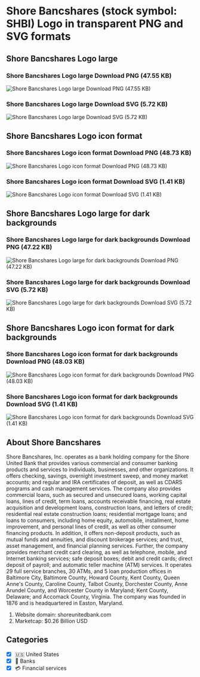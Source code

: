# Shore Bancshares (stock symbol: SHBI) Logo in transparent PNG and SVG formats

## Shore Bancshares Logo large

### Shore Bancshares Logo large Download PNG (47.55 KB)

![Shore Bancshares Logo large Download PNG (47.55 KB)](/img/orig/SHBI_BIG-39bb00f6.png)

### Shore Bancshares Logo large Download SVG (5.72 KB)

![Shore Bancshares Logo large Download SVG (5.72 KB)](/img/orig/SHBI_BIG-87b4996d.svg)

## Shore Bancshares Logo icon format

### Shore Bancshares Logo icon format Download PNG (48.73 KB)

![Shore Bancshares Logo icon format Download PNG (48.73 KB)](/img/orig/SHBI-9181ebaa.png)

### Shore Bancshares Logo icon format Download SVG (1.41 KB)

![Shore Bancshares Logo icon format Download SVG (1.41 KB)](/img/orig/SHBI-52f059a8.svg)

## Shore Bancshares Logo large for dark backgrounds

### Shore Bancshares Logo large for dark backgrounds Download PNG (47.22 KB)

![Shore Bancshares Logo large for dark backgrounds Download PNG (47.22 KB)](/img/orig/SHBI_BIG.D-295cde3d.png)

### Shore Bancshares Logo large for dark backgrounds Download SVG (5.72 KB)

![Shore Bancshares Logo large for dark backgrounds Download SVG (5.72 KB)](/img/orig/SHBI_BIG.D-722383c8.svg)

## Shore Bancshares Logo icon format for dark backgrounds

### Shore Bancshares Logo icon format for dark backgrounds Download PNG (48.03 KB)

![Shore Bancshares Logo icon format for dark backgrounds Download PNG (48.03 KB)](/img/orig/SHBI.D-f3c1d16d.png)

### Shore Bancshares Logo icon format for dark backgrounds Download SVG (1.41 KB)

![Shore Bancshares Logo icon format for dark backgrounds Download SVG (1.41 KB)](/img/orig/SHBI.D-2d0a1c40.svg)

## About Shore Bancshares

Shore Bancshares, Inc. operates as a bank holding company for the Shore United Bank that provides various commercial and consumer banking products and services to individuals, businesses, and other organizations. It offers checking, savings, overnight investment sweep, and money market accounts; and regular and IRA certificates of deposit, as well as CDARS programs and cash management services. The company also provides commercial loans, such as secured and unsecured loans, working capital loans, lines of credit, term loans, accounts receivable financing, real estate acquisition and development loans, construction loans, and letters of credit; residential real estate construction loans; residential mortgage loans; and loans to consumers, including home equity, automobile, installment, home improvement, and personal lines of credit, as well as other consumer financing products. In addition, it offers non-deposit products, such as mutual funds and annuities, and discount brokerage services; and trust, asset management, and financial planning services. Further, the company provides merchant credit card clearing, as well as telephone, mobile, and Internet banking services; safe deposit boxes; debit and credit cards; direct deposit of payroll; and automatic teller machine (ATM) services. It operates 29 full service branches, 30 ATMs, and 5 loan production offices in Baltimore City, Baltimore County, Howard County, Kent County, Queen Anne's County, Caroline County, Talbot County, Dorchester County, Anne Arundel County, and Worcester County in Maryland; Kent County, Delaware; and Accomack County, Virginia. The company was founded in 1876 and is headquartered in Easton, Maryland.

1. Website domain: shoreunitedbank.com
2. Marketcap: $0.26 Billion USD


## Categories
- [x] 🇺🇸 United States
- [x] 🏦 Banks
- [x] 💳 Financial services
